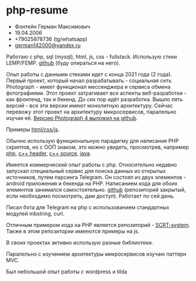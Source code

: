 # php-resume

- Фонтейн Герман Максимович
- 19.04.2006
- +79025878736 (tg/whatsapp)
- german142000@yandex.ru

Работаю с php, sql (mysql), html, js, css - fullstack. Использую стеки LEMP/FEMP.
[github](https://github.com/german142000) (буду опираться на него).

Опыт работы с данными стеками идет с конца 2021 года (2 года). 
Первый проект, который начал разрабатывать - социальная сеть Photograph - имеет функционал 
мессенджера и сервиса обмена фотографиями. Этот проект затрагивает все аспекты веб-разработки - как фронтенд, так и бекенд.
До сих пор идёт разработка. Вышло пять версий - все эти версии имеют монолитную архитектуру. Сейчас перевожу этот проект на архитектуру микросервисов,
паралельно изучая её. [Версию Photograph 4 выложил на github](https://github.com/german142000/Photograph-v4).

Примеры [html/css/js](https://github.com/german142000/Photograph-v4/blob/main/mess/index.php).

Обычно использую функциональную парадигму для написания PHP скриптов, но с ООП знаком, это можно увидеть, просмотрев, например 
[php](https://github.com/german142000/SCRT-system/blob/main/scrt-system_v4_php_client/client.php),
[c++ header](https://github.com/german142000/beatiful3d/blob/main/materialClass.h), 
[c++ source](https://github.com/german142000/beatiful3d/blob/main/materialClass.cpp), 
[java](https://github.com/german142000/SCRT-system/blob/main/scrt-system_v4_java_android_client/SCRT_session.java).

Имеется коммерческий опыт работы с php. Относительно недавно запускал специальный сервис для поиска данных из открытых источников,
путем парсинга Telegram. Он состоял из двух элементов - android приложения и бекенда на PHP. Написанием кода для обоих элементов занимался самостоятельно.
[github](https://github.com/german142000/zetrix-source) (репозиторий закрытый, если необходимо посмотреть, дам доступ). Работает по сей день.

Писал бота для Telegram на php с использованием стандартных модулей mbstring, curl.

Отличным примером кода на PHP является репозиторий - [SCRT-system](https://github.com/german142000/SCRT-system). Также в этом репозитории имееются примеры на js.

В своих проектах активно использую разные библиотеки.

Паралельно с изучением архитектуры микросервисов изучаю паттерн MVC.

Был небольшой опыт работы с wordpress и tilda

